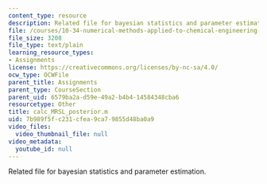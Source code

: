 ```yaml
---
content_type: resource
description: Related file for bayesian statistics and parameter estimation.
file: /courses/10-34-numerical-methods-applied-to-chemical-engineering-fall-2005/7b989f5fc231cfea9ca79855d48ba0a9_calc_MRSL_posterior.m
file_size: 3208
file_type: text/plain
learning_resource_types:
- Assignments
license: https://creativecommons.org/licenses/by-nc-sa/4.0/
ocw_type: OCWFile
parent_title: Assignments
parent_type: CourseSection
parent_uid: 6579ba2a-d59e-49a2-b4b4-14584348cba6
resourcetype: Other
title: calc_MRSL_posterior.m
uid: 7b989f5f-c231-cfea-9ca7-9855d48ba0a9
video_files:
  video_thumbnail_file: null
video_metadata:
  youtube_id: null
---
```

Related file for bayesian statistics and parameter estimation.